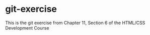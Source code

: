 # git-exercise

This is the git exercise from Chapter 11, Section 6 of the HTML/CSS Development Course